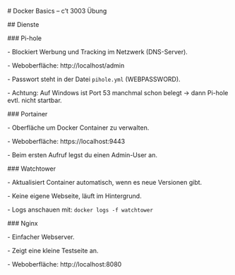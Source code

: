 \# Docker Basics – c’t 3003 Übung



\## Dienste



\### Pi-hole

\- Blockiert Werbung und Tracking im Netzwerk (DNS-Server).  

\- Weboberfläche: http://localhost/admin  

\- Passwort steht in der Datei `pihole.yml` (WEBPASSWORD).  

\- Achtung: Auf Windows ist Port 53 manchmal schon belegt → dann Pi-hole evtl. nicht startbar.



\### Portainer

\- Oberfläche um Docker Container zu verwalten.  

\- Weboberfläche: https://localhost:9443  

\- Beim ersten Aufruf legst du einen Admin-User an.  



\### Watchtower

\- Aktualisiert Container automatisch, wenn es neue Versionen gibt.  

\- Keine eigene Webseite, läuft im Hintergrund.  

\- Logs anschauen mit: `docker logs -f watchtower`  



\### Nginx

\- Einfacher Webserver.  

\- Zeigt eine kleine Testseite an.  

\- Weboberfläche: http://localhost:8080  



